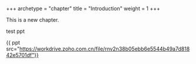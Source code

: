 +++
archetype = "chapter"
title = "Introduction"
weight = 1
+++

This is a new chapter.


test ppt

{{ ppt src="https://workdrive.zoho.com.cn/file/rnv2n38b05ebb6e5544b49a7d81842e5701df"}}